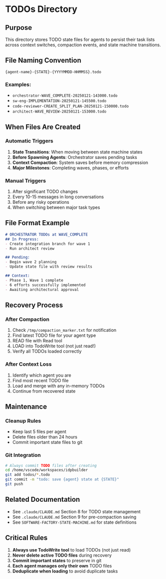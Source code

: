 # TODOs Directory

## Purpose
This directory stores TODO state files for agents to persist their task lists across context switches, compaction events, and state machine transitions.

## File Naming Convention
```
{agent-name}-{STATE}-{YYYYMMDD-HHMMSS}.todo
```

### Examples:
- `orchestrator-WAVE_COMPLETE-20250121-143000.todo`
- `sw-eng-IMPLEMENTATION-20250121-145500.todo`
- `code-reviewer-CREATE_SPLIT_PLAN-20250121-150000.todo`
- `architect-WAVE_REVIEW-20250121-153000.todo`

## When Files Are Created

### Automatic Triggers
1. **State Transitions**: When moving between state machine states
2. **Before Spawning Agents**: Orchestrator saves pending tasks
3. **Context Compaction**: System saves before memory compression
4. **Major Milestones**: Completing waves, phases, or efforts

### Manual Triggers
1. After significant TODO changes
2. Every 10-15 messages in long conversations
3. Before any risky operations
4. When switching between major task types

## File Format Example
```markdown
# ORCHESTRATOR TODOs at WAVE_COMPLETE
## In Progress:
- Create integration branch for wave 1
- Run architect review

## Pending:
- Begin wave 2 planning
- Update state file with review results

## Context:
- Phase 1, Wave 1 complete
- 6 efforts successfully implemented
- Awaiting architectural approval
```

## Recovery Process

### After Compaction
1. Check `/tmp/compaction_marker.txt` for notification
2. Find latest TODO file for your agent type
3. READ file with Read tool
4. LOAD into TodoWrite tool (not just read!)
5. Verify all TODOs loaded correctly

### After Context Loss
1. Identify which agent you are
2. Find most recent TODO file
3. Load and merge with any in-memory TODOs
4. Continue from recovered state

## Maintenance

### Cleanup Rules
- Keep last 5 files per agent
- Delete files older than 24 hours
- Commit important state files to git

### Git Integration
```bash
# Always commit TODO files after creating
cd /home/vscode/workspaces/idpbuilder
git add todos/*.todo
git commit -m "todo: save {agent} state at {STATE}"
git push
```

## Related Documentation
- See `.claude/CLAUDE.md` Section 8 for TODO state management
- See `.claude/CLAUDE.md` Section 9 for pre-compaction saving
- See `SOFTWARE-FACTORY-STATE-MACHINE.md` for state definitions

## Critical Rules
1. **Always use TodoWrite tool** to load TODOs (not just read)
2. **Never delete active TODO files** during recovery
3. **Commit important states** to preserve in git
4. **Each agent manages only their own** TODO files
5. **Deduplicate when loading** to avoid duplicate tasks